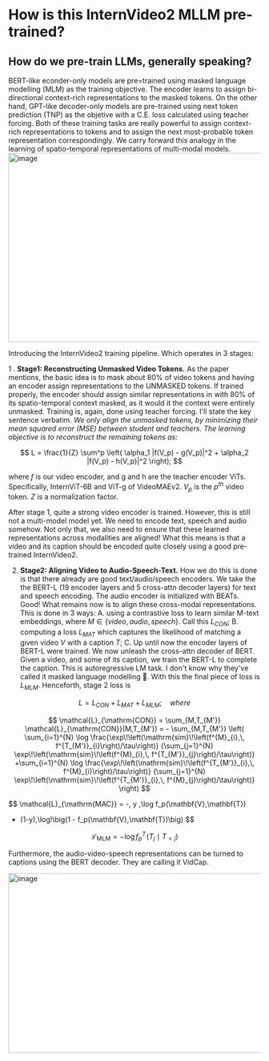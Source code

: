 # How is this InternVideo2 MLLM pre-trained?

## How do we pre-train LLMs, generally speaking?
BERT-like econder-only models are pre=trained using masked language modelling (MLM) as the training objective. The encoder learns to assign bi-directional context-rich representations to the masked tokens. On the other hand, GPT-like decoder-only models are pre-trained using next token prediction (TNP) as the objetive with a C.E. loss calculated using teacher forcing. Both of these training tasks are really powerful to assign context-rich representations to tokens and to assign the next most-probable token representation correspondingly. We carry forward this analogy in the learning of spatio-temporal representations of multi-modal models. 
<img width="1305" height="377" alt="image" src="https://github.com/user-attachments/assets/65479e7c-721a-4154-8eb8-75f8e765e4f0" />


Introducing the InternVideo2 training pipeline. Which operates in 3 stages:

1 . **Stage1: Reconstructing Unmasked Video Tokens.** As the paper mentions, the basic idea is to mask about 80% of video tokens and having an encoder assign representations to the UNMASKED tokens. If trained properly, the encoder should assign similar representations in with 80% of its spatio-temporal context masked, as it would it the context were entirely unmasked. Training is, again, done using teacher forcing. I'll state the key sentence verbatim. _We only align the unmasked tokens, by minimizing their mean squared error (MSE) between student and teachers. The learning objective is to reconstruct the remaining tokens as:_

$$
L = \frac{1}{Z} \sum^p \left( \alpha_1 |f(V_p) - g(V_p)|^2 + \alpha_2 |f(V_p) - h(V_p)|^2 \right);
$$

where $f$ is our video encoder, and g and h are the teacher encoder ViTs. Specifically, InternViT-6B and ViT-g of VideoMAEv2. $V_p$ is the $p^{th}$ video token. $Z$ is a normalization factor. 

After stage 1, quite a strong video encoder is trained. However, this is still not a multi-model model yet. We need to encode text, speech and audio somehow. Not only that, we also need to ensure that these learned representations across modalities are aligned! What this means is that a video and its caption should be encoded quite closely using a good pre-trained InternVideo2.

2. **Stage2: Aligning Video to Audio-Speech-Text.** How we do this is done is that there already are good text/audio/speech encoders. We take the the BERT-L (19 encoder layers and 5 cross-attn decoder layers) for text and speech encoding. The audio encoder is initialized with BEATs. Good! What remains now is to align these cross-modal representations. This is done in 3 ways: A. using a contrastive loss to learn similar M-text embeddings, where $M\in\{video, audio, speech\}$. Call this $L_{CON}$; B. computing a loss $L_{MAT}$ which captures the likelihood of matching a given video $V$ with a caption $T$; C. Up until now the encoder layers of BERT-L were trained. We now unleash the cross-attn decoder of BERT. Given a video, and some of its caption, we train the BERT-L to complete the caption. This is autoregressive LM task. I don't know why they've called it masked language modelling 🤷. With this the final piece of loss is $L_{MLM}$. Henceforth, stage 2 loss is

$$
L = L_{CON} + L_{MAT} + L_{MLM}; \quad where
$$

$$
\mathcal{L}_{\mathrm{CON}}
= \sum_{M,T_{M'}} \mathcal{L}_{\mathrm{CON}}(M,T_{M'})
= - \sum_{M,T_{M'}} \left(
\sum_{i=1}^{N} \log
\frac{\exp\!\left(\mathrm{sim}\!\left(f^{M}_{i},\, f^{T_{M'}}_{i}\right)/\tau\right)}
{\sum_{j=1}^{N} \exp\!\left(\mathrm{sim}\!\left(f^{M}_{i},\, f^{T_{M'}}_{j}\right)/\tau\right)}
+\sum_{i=1}^{N} \log
\frac{\exp\!\left(\mathrm{sim}\!\left(f^{T_{M'}}_{i},\, f^{M}_{i}\right)/\tau\right)}
{\sum_{j=1}^{N} \exp\!\left(\mathrm{sim}\!\left(f^{T_{M'}}_{i},\, f^{M}_{j}\right)/\tau\right)}
\right)
$$

$$
\mathcal{L}_{\mathrm{MAC}}
= -\, y \,\log f_p(\mathbf{V},\mathbf{T})
- (1-y)\,\log\!\big(1 - f_p(\mathbf{V},\mathbf{T})\big)
$$

$$
\mathcal{L}_{\mathrm{MLM}}
= - \log f^{T}_{p}\!\left(T_j \mid T_{<j}\right)
$$

Furthermore, the audio-video-speech representations can be turned to captions using the BERT decoder. They are calling it VidCap.

<img width="888" height="358" alt="image" src="https://github.com/user-attachments/assets/c03ab76c-0b35-4d71-8e9b-312b2b9e477d" />

